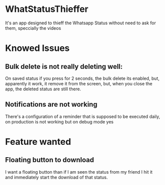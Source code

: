 # WhatStatusThieffer
 It's an app designed to thieff the Whatsapp Status without need to ask for them, speccially the videos
 
# Knowed Issues

## Bulk delete is not really deleting well: 
On saved status if you press for 2 seconds, the bulk delete its enabled, but, apparently it work, it remove it from the screen, but, when you close the app, the deleted status are still there.

## Notifications are not working
There's a configuration of a reminder that is supposed to be executed daily, on production is not working but on debug mode yes

# Feature wanted

## Floating button to download
I want a floating button than if I am seen the status from my friend I hit it and immediately start the download of that status.
